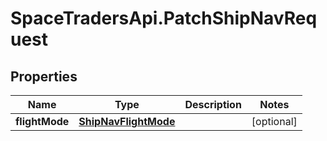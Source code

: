 # SpaceTradersApi.PatchShipNavRequest

## Properties

Name | Type | Description | Notes
------------ | ------------- | ------------- | -------------
**flightMode** | [**ShipNavFlightMode**](ShipNavFlightMode.md) |  | [optional] 


